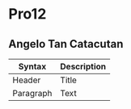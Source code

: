 # Pro12
## Angelo Tan Catacutan
| Syntax | Description |
| ----------- | ----------- |
| Header | Title |
| Paragraph | Text |
